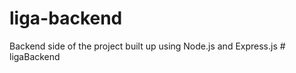 # liga-backend

Backend side of the project built up using Node.js and Express.js 
#   l i g a B a c k e n d  
 